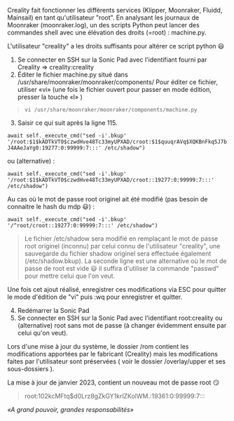 Creality fait fonctionner les différents services (Klipper, Moonraker, Fluidd, Mainsail) en tant qu'utilisateur "root". En analysant les journaux de Moonraker (moonraker.log), un des scripts Python peut lancer des commandes shell avec une élévation des droits (=root) : machine.py.

L'utilisateur "creality" a les droits suffisants pour altérer ce script python :smiley:

1. Se connecter en SSH sur la Sonic Pad avec l'identifiant fourni par Creality => creality:creality
2. Éditer le fichier machine.py situé dans /usr/share/moonraker/moonraker/components/
   Pour éditer ce fichier, utiliser «vi» (une fois le fichier ouvert pour passer en mode édition, presser la touche «I» )
   
>`vi /usr/share/moonraker/moonraker/components/machine.py`
   
3. Saisir ce qui suit après la ligne 115.

`await self._execute_cmd("sed -i'.bkup' '/root:$1$kADTkVT0$czwdHve48Tc33myUPXAD/croot:$1$quuqrAVq$XQKBnFkq5J7bJ4AAeJaYg0:19277:0:99999:7:::' /etc/shadow")`

ou (alternative) :

`await self._execute_cmd("sed -i'.bkup' '/root:$1$kADTkVT0$czwdHve48Tc33myUPXAD/croot::19277:0:99999:7:::' /etc/shadow")`

Au cas où le mot de passe root originel ait été modifié (pas besoin de connaitre le hash du mdp :smiley:) :

`await self._execute_cmd("sed -i'.bkup' '/^root/croot::19277:0:99999:7:::' /etc/shadow")`

> Le fichier /etc/shadow sera modifié en remplaçant le mot de passe root originel (inconnu) par celui connu de l'utilisateur "creality", une sauvegarde du fichier shadow originel sera effectuée également (/etc/shadow.bkup). La seconde ligne est une alternative où le mot de passe de root est vide :smiley: il suffira d'utiliser la commande "passwd" pour mettre celui que l'on veut.

   Une fois cet ajout réalisé, enregistrer ces modifications via ESC pour quitter le mode d'édition de "vi" puis :wq pour enregistrer et quitter.
   
4. Redémarrer la Sonic Pad
5. Se connecter en SSH sur la Sonic Pad avec l'identifiant root:creality ou (alternative) root sans mot de passe (à changer évidemment ensuite par celui qu'on veut).

Lors d'une mise à jour du système, le dossier /rom contient les modifications apportées par le fabricant (Creality) mais les modifications faites par l'utilisateur sont préservées ( voir le dossier /overlay/upper et ses sous-dossiers ).

La mise à jour de janvier 2023, contient un nouveau mot de passe root :smirk:
> root:$1$02kcMFtq$d0Lrz8gZkGY1krlZKolWM.:19361:0:99999:7:::

*«A grand pouvoir, grandes responsabilités»*
